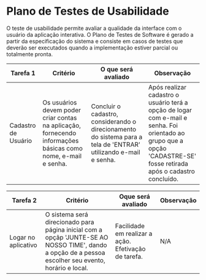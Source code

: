 # Plano de Testes de Usabilidade

O teste de usabilidade permite avaliar a qualidade da interface com o usuário da aplicação interativa. O Plano de Testes de Software é gerado a partir da especificação do sistema e consiste em casos de testes que deverão ser executados quando a implementação estiver parcial ou totalmente pronta.

| Tarefa 1 | Critério | O que será avaliado | Observação |
| ---------| -------- | --------------------| -----------|
|Cadastro de Usuário | Os usuários devem poder criar contas na aplicação, fornecendo informações básicas como nome, e-mail e senha. | Concluir o cadastro, considerando o direcionamento do sistema para a tela de 'ENTRAR' utilizando e-mail e senha.| Após realizar cadastro o usuário terá a opção de logar com e-mail e senha. Foi orientado ao grupo que a opção 'CADASTRE-SE' fosse retirada após o cadastro concluído. |

|Tarefa 2 | Critério | Oque será avaliado | Observação |
|---------|----------|--------------------|------------|
| Logar no aplicativo | O sistema será direcionado para página inicial com a opçãp  'JUNTE-SE AO NOSSO TIME', dando a opção de a pessoa escolher seu evento, horário e local. | Facilidade em realizar a ação. Efetivação de tarefa. | N/A |


